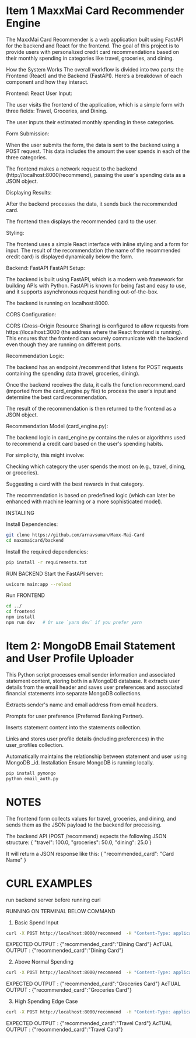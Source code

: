 # Item 1 MaxxMai Card Recommender Engine

The MaxxMai Card Recommender is a web application built using FastAPI for the backend and React for the frontend. The goal of this project is to provide users with personalized credit card recommendations based on their monthly spending in categories like travel, groceries, and dining.

How the System Works
The overall workflow is divided into two parts: the Frontend (React) and the Backend (FastAPI). Here’s a breakdown of each component and how they interact.

Frontend: React
User Input:

The user visits the frontend of the application, which is a simple form with three fields: Travel, Groceries, and Dining.

The user inputs their estimated monthly spending in these categories.

Form Submission:

When the user submits the form, the data is sent to the backend using a POST request. This data includes the amount the user spends in each of the three categories.

The frontend makes a network request to the backend (http://localhost:8000/recommend), passing the user's spending data as a JSON object.

Displaying Results:

After the backend processes the data, it sends back the recommended card.

The frontend then displays the recommended card to the user.

Styling:

The frontend uses a simple React interface with inline styling and a form for input. The result of the recommendation (the name of the recommended credit card) is displayed dynamically below the form.

Backend: FastAPI
FastAPI Setup:

The backend is built using FastAPI, which is a modern web framework for building APIs with Python. FastAPI is known for being fast and easy to use, and it supports asynchronous request handling out-of-the-box.

The backend is running on localhost:8000.

CORS Configuration:

CORS (Cross-Origin Resource Sharing) is configured to allow requests from https://localhost:3000 (the address where the React frontend is running). This ensures that the frontend can securely communicate with the backend even though they are running on different ports.

Recommendation Logic:

The backend has an endpoint /recommend that listens for POST requests containing the spending data (travel, groceries, dining).

Once the backend receives the data, it calls the function recommend_card (imported from the card_engine.py file) to process the user's input and determine the best card recommendation.

The result of the recommendation is then returned to the frontend as a JSON object.

Recommendation Model (card_engine.py):

The backend logic in card_engine.py contains the rules or algorithms used to recommend a credit card based on the user's spending habits.

For simplicity, this might involve:

Checking which category the user spends the most on (e.g., travel, dining, or groceries).

Suggesting a card with the best rewards in that category.

The recommendation is based on predefined logic (which can later be enhanced with machine learning or a more sophisticated model).


INSTALIING

Install Dependencies:

```bash
git clone https://github.com/arnavsuman/Maxx-Mai-Card
cd maxxmaicard/backend
```

Install the required dependencies:

```bash
pip install -r requirements.txt
```


RUN BACKEND
Start the FastAPI server:
```bash
uvicorn main:app --reload

```

Run FRONTEND
```bash
cd ../
cd frontend
npm install   
npm run dev   # Or use `yarn dev` if you prefer yarn
```

# Item 2: MongoDB Email Statement and User Profile Uploader

This Python script processes email sender information and associated statement content, storing both in a MongoDB database. It extracts user details from the email header and saves user preferences and associated financial statements into separate MongoDB collections.

Extracts sender's name and email address from email headers.

Prompts for user preference (Preferred Banking Partner).

Inserts statement content into the statements collection.

Links and stores user profile details (including preferences) in the user_profiles collection.

Automatically maintains the relationship between statement and user using MongoDB _id.
Installation
Ensure MongoDB is running locally.
```bash
pip install pymongo
python email_auth.py
```

# NOTES

The frontend form collects values for travel, groceries, and dining, and sends them as the JSON payload to the backend for processing.

The backend API (POST /recommend) expects the following JSON structure:
{
  "travel": 100.0,
  "groceries": 50.0,
  "dining": 25.0
}

It will return a JSON response like this:
{
  "recommended_card": "Card Name"
}



# CURL EXAMPLES
run backend server before running curl

 RUNNING ON TERMINAL BELOW COMMAND

1.   Basic Spend Input
```bash
curl -X POST http://localhost:8000/recommend  -H "Content-Type: application/json"  -d "{\"travel\": 100.0, \"groceries\": 50.0, \"dining\": 25.0}"
```
EXPECTED OUTPUT : {"recommended_card":"Dining Card"}
AcTUAL OUTPUT : {"recommended_card":"Dining Card"}

2. Above Normal Spending
```bash
curl -X POST http://localhost:8000/recommend  -H "Content-Type: application/json"  -d "{\"travel\": 100.0, \"groceries\": 500.0, \"dining\": 2005.0}"
```
EXPECTED OUTPUT : {"recommended_card":"Groceries Card"}
AcTUAL OUTPUT : {"recommended_card":"Groceries Card"}

3. High Spending Edge Case
```bash
curl -X POST http://localhost:8000/recommend  -H "Content-Type: application/json"  -d "{\"travel\": 10000, \"groceries\": 20000, \"dining\": 150000}"
```
EXPECTED OUTPUT : {"recommended_card":"Travel Card"}
AcTUAL OUTPUT : {"recommended_card":"Travel Card"}

